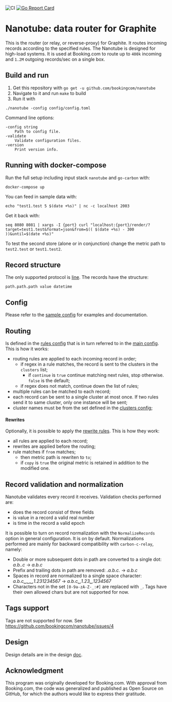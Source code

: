 ![CI](https://github.com/bookingcom/nanotube/workflows/CI/badge.svg)
[![Go Report Card](https://goreportcard.com/badge/github.com/bookingcom/nanotube)](https://goreportcard.com/report/github.com/bookingcom/nanotube)


Nanotube: data router for Graphite
=================================

This is the router (or relay, or reverse-proxy) for Graphite. It routes incoming records according to the specified rules. The Nanotube is designed for high-load systems. It is used at Booking.com to route up to `400k` incoming and `1.2M` outgoing records/sec on a single box.

Build and run
-------------

1. Get this repository with
`go get -u github.com/bookingcom/nanotube`
2. Navigate to it and run
`make`
to build
3. Run it with

```
./nanotube -config config/config.toml
```

Command line options:

```
-config string
    Path to config file.
-validate
    Validate configuration files.
-version
    Print version info.
```

Running with docker-compose
-----------------------------------

Run the full setup including input stack `nanotube` and `go-carbon` with:

```
docker-compose up
```

You can feed in sample data with:

```
echo "test1.test 5 $(date +%s)" | nc -c localhost 2003
```

Get it back with:

```
seq 8080 8081 | xargs -I {port} curl "localhost:{port}/render/?target=test1.test&format=json&from=$(( $(date +%s) - 300 ))&until=$(date +%s)"
```

To test the second store (alone or in conjunction) change the metric path to `test2.test` or `test1.test2`.

Record structure
----------------

The only supported protocol is [line](https://graphite.readthedocs.io/en/latest/feeding-carbon.html#the-plaintext-protocol). The records have the structure:
```
path.path.path value datetime
```

Config
------

Please refer to the [sample config](config/config.toml) for examples and documentation.

Routing
-------

Is defined in the [rules config](config/rules.toml) that is in turn referred to in the [main config](config/config.toml). This is how it works:
- routing rules are applied to each incoming record in order;
    - if regex in a rule matches, the record is sent to the clusters in the `clusters` list;
        - if `continue` is `true` continue matching next rules, stop otherwise. `false` is the default;
    - if regex does not match, continue down the list of rules;
- multiple rules can be matched to each record;
- each record can be sent to a single cluster at most once. If two rules send it to same cluster, only one instance will be sent;
- cluster names must be from the set defined in the [clusters config](clonfig/clusters.toml);

#### Rewrites

Optionally, it is possible to apply the [rewrite rules](config/rewrite.toml). This is how they work:

- all rules are applied to each record;
- rewrites are applied before the routing;
- rule matches if `from` matches;
    - then metric path is rewriten to `to`;
    - if `copy` is `true` the original metric is retained in addition to the modified one.

Record validation and normalization
-----------------------------------

Nanotube validates every record it receives. Validation checks performed are:

- does the record consist of three fields
- is value in a record a valid real number
- is time in the record a valid epoch

It is possible to turn on record normalization with the `NormalizeRecords` option in general configuration. It is on by default. Normalizations performed are mainly for backward compatibility with `carbon-c-relay`, namely:

- Double or more subsequent dots in path are converted to a single dot: _a.b..c_ -> _a.b.c_
- Prefix and trailing dots in path are removed: _.a.b.c._ -> _a.b.c_
- Spaces in record are normalized to a single space character: _a.b.c␣␣␣1.23<tab>1234567_ -> _a.b.c␣1.23␣1234567_
- Characters not in the set `[0-9a-zA-Z-_:#]` are replaced with `_`. Tags have their own allowed chars but are not supported for now.

Tags support
------------

Tags are not supported for now. See https://github.com/bookingcom/nanotube/issues/4

Design
------

Design details are in the design [doc](docs/design.md).


Acknowledgment
---------------------------

This program was originally developed for Booking.com. With approval from Booking.com, the code was generalized and published as Open Source on GitHub, for which the authors would like to express their gratitude.
